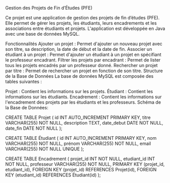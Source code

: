 Gestion des Projets de Fin d’Études (PFE)

Ce projet est une application de gestion des projets de fin d’études (PFE). Elle permet de gérer les projets, les étudiants, leurs encadrements et les associations entre étudiants et projets. L'application est développée en Java avec une base de données MySQL.

Fonctionnalités
Ajouter un projet : Permet d'ajouter un nouveau projet avec son titre, sa description, la date de début et la date de fin.
Associer un étudiant à un projet : Permet d'ajouter un étudiant à un projet en spécifiant le professeur encadrant.
Filtrer les projets par encadrant : Permet de lister tous les projets encadrés par un professeur donné.
Rechercher un projet par titre : Permet de rechercher un projet en fonction de son titre.
Structure de la Base de Données
La base de données MySQL est composée des tables suivantes :

Projet : Contient les informations sur les projets.
Étudiant : Contient les informations sur les étudiants.
Encadrement : Contient les informations sur l'encadrement des projets par les étudiants et les professeurs.
Schéma de la Base de Données:

CREATE TABLE Projet (
    id INT AUTO_INCREMENT PRIMARY KEY,
    titre VARCHAR(255) NOT NULL,
    description TEXT,
    date_debut DATE NOT NULL,
    date_fin DATE NOT NULL
);

CREATE TABLE Étudiant (
    id INT AUTO_INCREMENT PRIMARY KEY,
    nom VARCHAR(255) NOT NULL,
    prénom VARCHAR(255) NOT NULL,
    email VARCHAR(255) NOT NULL UNIQUE
);

CREATE TABLE Encadrement (
    projet_id INT NOT NULL,
    etudiant_id INT NOT NULL,
    professeur VARCHAR(255) NOT NULL,
    PRIMARY KEY (projet_id, etudiant_id),
    FOREIGN KEY (projet_id) REFERENCES Projet(id),
    FOREIGN KEY (etudiant_id) REFERENCES Étudiant(id)
);

